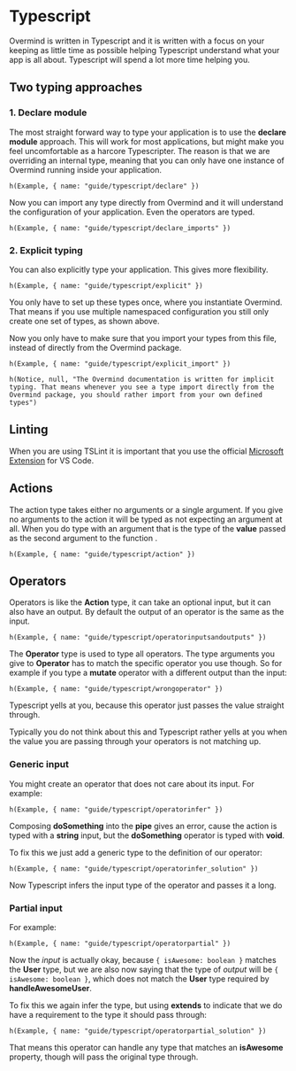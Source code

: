 # Typescript

Overmind is written in Typescript and it is written with a focus on your keeping as little time as possible helping Typescript understand what your app is all about. Typescript will spend a lot more time helping you.

## Two typing approaches

### 1. Declare module

The most straight forward way to type your application is to use the **declare module** approach. This will work for most applications, but might make you feel uncomfortable as a harcore Typescripter. The reason is that we are overriding an internal type, meaning that you can only have one instance of Overmind running inside your application.

```marksy
h(Example, { name: "guide/typescript/declare" })
```

Now you can import any type directly from Overmind and it will understand the configuration of your application. Even the operators are typed.

```marksy
h(Example, { name: "guide/typescript/declare_imports" })
```

### 2. Explicit typing
You can also explicitly type your application. This gives more flexibility.

```marksy
h(Example, { name: "guide/typescript/explicit" })
```

You only have to set up these types once, where you instantiate Overmind. That means if you use multiple namespaced configuration you still only create one set of types, as shown above.

Now you only have to make sure that you import your types from this file, instead of directly from the Overmind package.

```marksy
h(Example, { name: "guide/typescript/explicit_import" })
```

```marksy
h(Notice, null, "The Overmind documentation is written for implicit typing. That means whenever you see a type import directly from the Overmind package, you should rather import from your own defined types")
```

## Linting

When you are using TSLint it is important that you use the official [Microsoft Extension](https://marketplace.visualstudio.com/items?itemName=ms-vscode.vscode-typescript-tslint-plugin) for VS Code. 

## Actions

The action type takes either no arguments or a single argument. If you give no arguments to the action it will be typed as not expecting an argument at all. When you do type with an argument that is the type of the **value** passed as the second argument to the function .

```marksy
h(Example, { name: "guide/typescript/action" })
```


## Operators

Operators is like the **Action** type, it can take an optional input, but it can also have an output. By default the output of an operator is the same as the input.

```marksy
h(Example, { name: "guide/typescript/operatorinputsandoutputs" })
```

The **Operator** type is used to type all operators. The type arguments you give to **Operator** has to match the specific operator you use though. So for example if you type a **mutate** operator with a different output than the input:

```marksy
h(Example, { name: "guide/typescript/wrongoperator" })
```

Typescript yells at you, because this operator just passes the value straight through. 

Typically you do not think about this and Typescript rather yells at you when the value you are passing through your operators is not matching up.

### Generic input

You might create an operator that does not care about its input. For example:

```marksy
h(Example, { name: "guide/typescript/operatorinfer" })
```

Composing **doSomething** into the **pipe** gives an error, cause the action is typed with a **string** input, but the **doSomething** operator is typed with **void**.

To fix this we just add a generic type to the definition of our operator:

```marksy
h(Example, { name: "guide/typescript/operatorinfer_solution" })
```

Now Typescript infers the input type of the operator and passes it a long.

### Partial input

For example:

```marksy
h(Example, { name: "guide/typescript/operatorpartial" })
```

Now the *input* is actually okay, because `{ isAwesome: boolean }` matches the **User** type, but we are also now saying that the type of *output* will be `{ isAwesome: boolean }`, which does not match the **User** type required by **handleAwesomeUser**.

To fix this we again infer the type, but using **extends** to indicate that we do have a requirement to the type it should pass through:

```marksy
h(Example, { name: "guide/typescript/operatorpartial_solution" })
```

That means this operator can handle any type that matches an **isAwesome** property, though will pass the original type through.